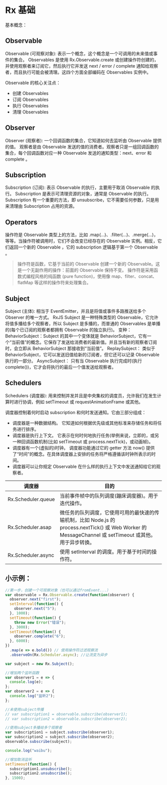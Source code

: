 # Rx 基础

基本概念：

## Observable

Observable (可观察对象): 表示一个概念，这个概念是一个可调用的未来值或事件的集合。
Observables 是使用 Rx.Observable.create 或创建操作符创建的，并使用观察者来订阅它，然后执行它并发送 next / error / complete 通知给观察者，而且执行可能会被清理。这四个方面全部编码在 Observables 实例中。

Observable 的核心关注点：

- 创建 Observables
- 订阅 Observables
- 执行 Observables
- 清理 Observables

## Observer

Observer (观察者): 一个回调函数的集合，它知道如何去监听由 Observable 提供的值。
观察者是由 Observable 发送的值的消费者。观察者只是一组回调函数的集合，每个回调函数对应一种 Observable 发送的通知类型：next、error 和 complete 。

## Subscription

Subscription (订阅): 表示 Observable 的执行，主要用于取消 Observable 的执行。
Subscription 是表示可清理资源的对象，通常是 Observable 的执行。Subscription 有一个重要的方法，即 unsubscribe，它不需要任何参数，只是用来清理由 Subscription 占用的资源。

## Operators

操作符是 Observable 类型上的方法，比如 .map(...)、.filter(...)、.merge(...)，等等。当操作符被调用时，它们不会改变已经存在的 Observable 实例。相反，它们返回一个新的 Observable ，它的 subscription 逻辑基于第一个 Observable 。

> 操作符是函数，它基于当前的 Observable 创建一个新的 Observable。这是一个无副作用的操作：前面的 Observable 保持不变。
> 操作符是采用函数式编程风格的纯函数 (pure function)，使用像 map、filter、concat、flatMap 等这样的操作符来处理集合。

## Subject

Subject (主体): 相当于 EventEmitter，并且是将值或事件多路推送给多个 Observer 的唯一方式。
RxJS Subject 是一种特殊类型的 Observable，它允许将值多播给多个观察者，所以 Subject 是多播的，而普通的 Observables 是单播的(每个已订阅的观察者都拥有 Observable 的独立执行)。
变种：
BehaviorSubject：Subject 的其中一个变体就是 BehaviorSubject，它有一个“当前值”的概念。它保存了发送给消费者的最新值。并且当有新的观察者订阅时，会立即从 BehaviorSubject 那接收到“当前值”。
ReplaySubject： 类似于 BehaviorSubject，它可以发送旧值给新的订阅者，但它还可以记录 Observable 执行的一部分。
AsyncSubject： 只有当 Observable 执行完成时(执行 complete())，它才会将执行的最后一个值发送给观察者。

## Schedulers

Schedulers (调度器): 用来控制并发并且是中央集权的调度员，允许我们在发生计算时进行协调，例如 setTimeout 或 requestAnimationFrame 或其他。

调度器控制着何时启动 subscription 和何时发送通知。它由三部分组成：

- 调度器是一种数据结构。 它知道如何根据优先级或其他标准来存储任务和将任务进行排序。
- 调度器是执行上下文。 它表示在何时何地执行任务(举例来说，立即的，或另一种回调函数机制(比如 setTimeout 或 process.nextTick)，或动画帧)。
- 调度器有一个(虚拟的)时钟。 调度器功能通过它的 getter 方法 now() 提供了“时间”的概念。在具体调度器上安排的任务将严格遵循该时钟所表示的时间。
- 调度器可以让你规定 Observable 在什么样的执行上下文中发送通知给它的观察者。

| 调度器             | 目的                                                                                                                                                    |
| ------------------ | ------------------------------------------------------------------------------------------------------------------------------------------------------- |
| Rx.Scheduler.queue | 当前事件帧中的队列调度(蹦床调度器)。用于迭代操作。                                                                                                      |
| Rx.Scheduler.asap  | 微任务的队列调度，它使用可用的最快速的传输机制，比如 Node.js 的 process.nextTick() 或 Web Worker 的 MessageChannel 或 setTimeout 或其他。用于异步转换。 |
| Rx.Scheduler.async | 使用 setInterval 的调度。用于基于时间的操作符。                                                                                                         |

## 小示例：

```javascript
//第一步，创建一个可观察对象（也可以通过fromEvent...）
var observable = Rx.Observable.create(function(observer) {
  observer.next("first");
  setInterval(function() {
    observer.next("5");
  }, 1000);
  setTimeout(function() {
    throw new Error("错误");
  }, 3000);
  setTimeout(function() {
    observer.complete("6");
  }, 6000);
})
  .map(e => e.bold()) // 使用操作符过滤观察流
  .observeOn(Rx.Scheduler.async); //让流变为异步

var subject = new Rx.Subject();

//增加两个监听函数
var observer1 = e => {
  console.log(e);
};
var observer2 = e => {
  console.log("监听2");
};

//未使用subject传播
// var subscription1 = observable.subscribe(observer1);
// var subscription2 = observable.subscribe(observer2);

//使用subject多播给多个观察者
var subscription1 = subject.subscribe(observer1);
var subscription2 = subject.subscribe(observer2);
observable.subscribe(subject);

console.log("waibu");

//增加取消监听
setTimeout(function() {
  subscription1.unsubscribe();
  subscription2.unsubscribe();
}, 1500);
```
